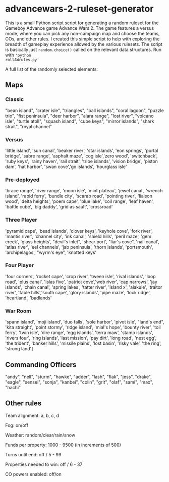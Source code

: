 # advancewars-2-ruleset-generator
This is a small Python script script for generating a random ruleset for the Gameboy Advance game Advance Wars 2.
The game features a versus mode, where you can pick any non-campaign map and choose the teams, COs, and other rules.
I created this simple script to help with exploring the breadth of gameplay experience allowed by the various rulesets.
The script is basically just <code>random.choice()</code> called on the relevant data structures.
Run with <code>'python rollAWrules.py'</code>

A full list of the randomly selected elements:



<h2>Maps</h2>

<h3>Classic</h3> "bean island", "crater isle", "triangles", "ball islands", "coral lagoon", "puzzle trio", "fist peninsula", "deer harbor", "alara range", "lost river", "volcano isle", "turtle atoll", "squash island", "cube keys", "mirror islands", "shark strait", "royal channel"

<h3>Versus</h3> 'little island', 'sun canal', 'beaker river', 'star islands', 'eon springs', 'portal bridge', 'sabre range', 'asphalt maze', 'cog isle','zero wood', 'switchback', 'ruby keys', 'rainy haven', 'rail strait', 'tribe islands', 'vision bridge', 'piston dam', 'hat harbor', 'swan cove','go islands', 'hourglass isle'

<h3>Pre-deployed</h3> 'brace range', 'river range', 'moon isle', 'mint plateau', 'jewel canal', 'wrench island', 'rapid ferry', 'bundle city', 'scarab road', 'pointing river', 'liaison wood', 'delta heights', 'poem cape', 'blue lake', 'coil range', 'leaf haven', 'battle cube', 'big daddy', 'grid as    sault', 'crossroad'

<h3>Three Player</h3> 'pyramid cape', 'bead islands', 'clover keys', 'keyhole cove', 'fork river', 'mantis river', 'channel city', 'ink canal', 'shield hills', 'peril maze', 'gem creek', 'glass heights', "devil's inlet", 'shear port', "liar's cove", 'nail canal', 'atlas river', 'eel channels', 'jab peninsula', 'thorn islands', 'portsmouth', 'archipelagos', "wyrm's eye", 'knotted keys'

<h3>Four Player</h3> 'four corners', 'rocket cape', 'crop river', 'tween isle', 'rival islands', 'loop road', 'plus canal', 'islas five', 'patriot cove','web river', 'cap narrows', 'jay islands', 'chain canal', 'spring lakes', 'tatter river', 'island x', 'alakule', 'traitor river', 'fable hills','south cape', 'glory islands', 'pipe maze', 'lock ridge', 'heartland', 'badlands'

<h3>War Room</h3> 'spann island', 'moji island', 'duo falls', 'sole harbor', 'pivot isle', "land's end", 'kita straight', 'point stormy', 'ridge island', 'mial's hope', 'bounty river', 'toil ferry', 'twin isle', 'dire range', 'egg islands', 'terra maw', 'stamp islands', 'rivers four', 'ring islands', 'last mission', 'pay dirt', 'long road', 'nest egg', 'the trident', 'banker hills', 'missile plains', 'lost basin', 'risky vale', 'the ring', 'strong land']

<h2>Commanding Officers</h2>
"andy", "nell", "sturm", "hawke", "adder", "lash", "flak", "jess", "drake", "eagle", "sensei", "sonja", "kanbei", "colin", "grit", "olaf", "sami", "max", "hachi"

<h2>Other rules</h2>

Team alignment: a, b, c, d

Fog: on/off

Weather: random/clear/rain/snow

Funds per property: 1000 - 9500 (in increments of 500)

Turns until end: off / 5 - 99

Properties needed to win: off / 6 - 37

CO powers enabled: off/on
